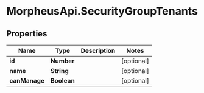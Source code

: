 # MorpheusApi.SecurityGroupTenants

## Properties

Name | Type | Description | Notes
------------ | ------------- | ------------- | -------------
**id** | **Number** |  | [optional] 
**name** | **String** |  | [optional] 
**canManage** | **Boolean** |  | [optional] 


